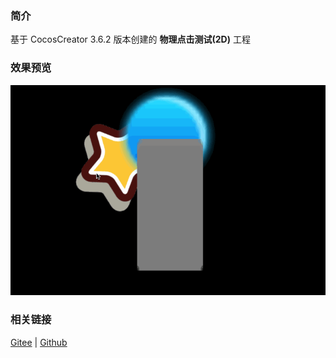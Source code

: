 ### 简介

基于 CocosCreator 3.6.2 版本创建的 **物理点击测试(2D)** 工程

### 效果预览
![image](../../../gif/202211/2022112301.gif)

### 相关链接
[Gitee](https://gitee.com/mirrors_cocos-creator/cocos-example-physics/tree/v3.x/2d/common/assets/cases) | [Github](https://github.com/cocos/cocos-example-physics/tree/v3.x/2d/common/assets/cases)